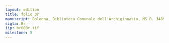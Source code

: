 ```yaml
---
layout: edition
title: folio 3r
manuscript: Bologna, Biblioteca Comunale dell'Archiginnasio, MS B. 3489
sigla: Br
iip: br003r.tif
milestone: 5
---
```

